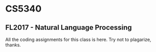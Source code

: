 # CS5340
## FL2017 - Natural Language Processing

All the coding assignments for this class is here. Try not to plagarize, thanks. 
